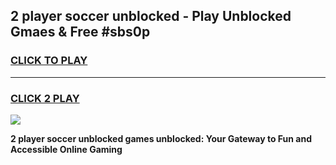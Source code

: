 
## 2 player soccer unblocked - Play Unblocked Gmaes & Free #sbs0p
<h3>
<a href="https://news.freeplayer.one?title=2_player_soccer_unblocked&ref=26F">CLICK TO PLAY</a></h3>
<hr>

<h3>
<a href="https://news.freeplayer.one?title=2_player_soccer_unblocked&ref=26F">CLICK 2 PLAY</a>
  
</h3>

<a href="https://news.freeplayer.one?title=2_player_soccer_unblocked&ref=26F/"><img src="https://clearcache.store/games.png"></a>


**2 player soccer unblocked games unblocked: Your Gateway to Fun and Accessible Online Gaming**
